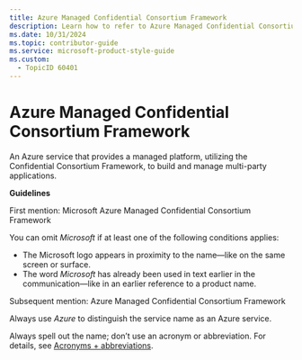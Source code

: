 ```yaml
---
title: Azure Managed Confidential Consortium Framework
description: Learn how to refer to Azure Managed Confidential Consortium Framework in your content.
ms.date: 10/31/2024
ms.topic: contributor-guide
ms.service: microsoft-product-style-guide
ms.custom:
  - TopicID 60401
---
```



# Azure Managed Confidential Consortium Framework

An Azure service that provides a managed platform, utilizing the Confidential Consortium Framework, to build and manage multi-party applications.  

**Guidelines**  

First mention: Microsoft Azure Managed Confidential Consortium Framework

You can omit *Microsoft* if at least one of the following conditions applies:  

- The Microsoft logo appears in proximity to the name—like on the same screen or surface.
- The word *Microsoft* has already been used in text earlier in the communication—like in an earlier reference to a product name.  

Subsequent mention: Azure Managed Confidential Consortium Framework  

Always use *Azure* to distinguish the service name as an Azure service.  

Always spell out the name; don’t use an acronym or abbreviation. For details, see [Acronyms + abbreviations](~\acronyms-and-abbreviations.md).  


